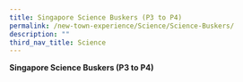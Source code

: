 ```yaml
---
title: Singapore Science Buskers (P3 to P4)
permalink: /new-town-experience/Science/Science-Buskers/
description: ""
third_nav_title: Science
---
```

**Singapore Science Buskers (P3 to P4)**

